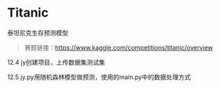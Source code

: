 # Titanic

泰坦尼克生存预测模型

> 赛题链接：https://www.kaggle.com/competitions/titanic/overview

12.4 jy创建项目，上传数据集测试集

12.5 jy.py用随机森林模型做预测，使用的main.py中的数据处理方式
